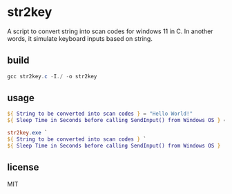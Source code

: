 # str2key
A script to convert string into scan codes for windows 11 in C.
In another words, it simulate keyboard inputs based on string.

## build
```PowerShell
gcc str2key.c -I./ -o str2key
```

## usage
```PowerShell
${ String to be converted into scan codes } = "Hello World!"
${ Sleep Time in Seconds before calling SendInput() from Windows OS } = 3

str2key.exe `
${ String to be converted into scan codes } `
${ Sleep Time in Seconds before calling SendInput() from Windows OS }
```

## license
MIT
